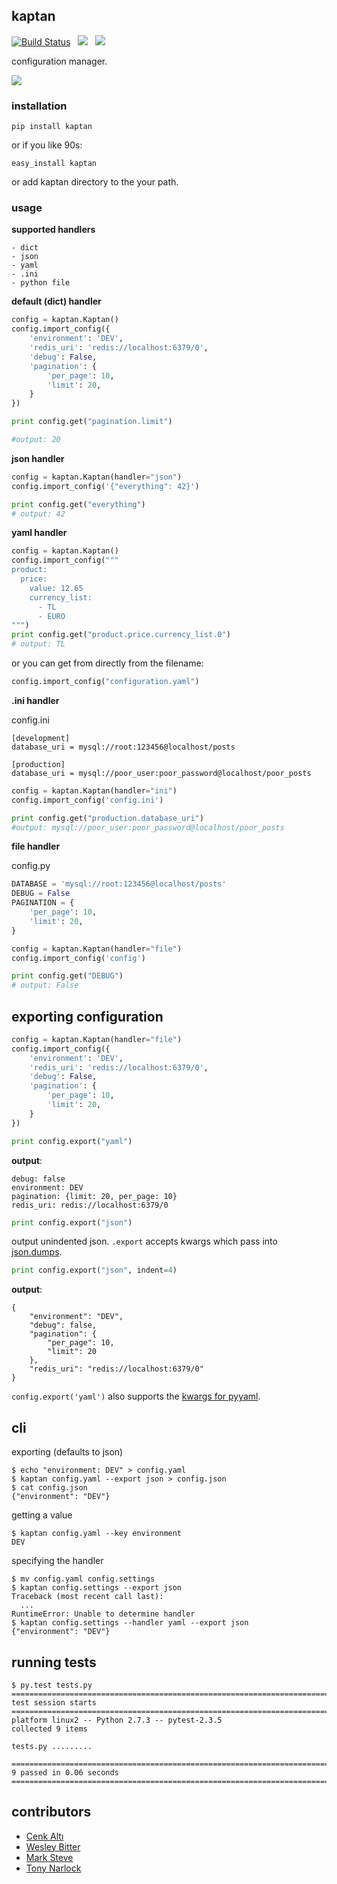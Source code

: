 ## kaptan ##
[![Build Status](https://drone.io/github.com/emre/kaptan/status.png)](https://drone.io/github.com/emre/kaptan/latest) &nbsp; <img src= "https://pypip.in/v/kaptan/badge.png"> &nbsp; <img src="https://pypip.in/d/kaptan/badge.png">


configuration manager.

<img src="https://raw.github.com/emre/kaptan/master/sparrow.gif">


### installation ###

```
pip install kaptan
```
or if you like 90s:

```
easy_install kaptan
```

or add kaptan directory to the your path.

### usage ###
**supported handlers**

    - dict
    - json
    - yaml
    - .ini
    - python file
    
**default (dict) handler**
```python
config = kaptan.Kaptan()
config.import_config({
    'environment': 'DEV',
    'redis_uri': 'redis://localhost:6379/0',
    'debug': False,
    'pagination': {
        'per_page': 10,
        'limit': 20,
    }
})

print config.get("pagination.limit")

#output: 20
```
**json handler**
```python
config = kaptan.Kaptan(handler="json")
config.import_config('{"everything": 42}')

print config.get("everything")
# output: 42
```

**yaml handler**
```python
config = kaptan.Kaptan()
config.import_config("""
product:
  price:
    value: 12.65
    currency_list:
      - TL
      - EURO
""")
print config.get("product.price.currency_list.0")
# output: TL
```

or you can get from directly from the filename:

```python
config.import_config("configuration.yaml")
```

**.ini handler**

config.ini
```
[development]
database_uri = mysql://root:123456@localhost/posts

[production]
database_uri = mysql://poor_user:poor_password@localhost/poor_posts
```

```python
config = kaptan.Kaptan(handler="ini")
config.import_config('config.ini')

print config.get("production.database_uri")
#output: mysql://poor_user:poor_password@localhost/poor_posts
```
**file handler**

config.py
```python
DATABASE = 'mysql://root:123456@localhost/posts'
DEBUG = False
PAGINATION = {
    'per_page': 10,
    'limit': 20,
}
```
```python
config = kaptan.Kaptan(handler="file")
config.import_config('config')

print config.get("DEBUG")
# output: False
```
## exporting configuration ##
```python
config = kaptan.Kaptan(handler="file")
config.import_config({
    'environment': 'DEV',
    'redis_uri': 'redis://localhost:6379/0',
    'debug': False,
    'pagination': {
        'per_page': 10,
        'limit': 20,
    }
})

```

```python
print config.export("yaml")
```
**output**:
```
debug: false
environment: DEV
pagination: {limit: 20, per_page: 10}
redis_uri: redis://localhost:6379/0
```

```python
print config.export("json")
```

output unindented json. ``.export`` accepts kwargs which pass into [json.dumps](http://docs.python.org/2/library/json.html#json.dump).

```python
print config.export("json", indent=4)
```

**output**:
```
{
    "environment": "DEV",
    "debug": false,
    "pagination": {
        "per_page": 10,
        "limit": 20
    },
    "redis_uri": "redis://localhost:6379/0"
}
```

``config.export('yaml')`` also supports the [kwargs for pyyaml](http://pyyaml.org/wiki/PyYAMLDocumentation#Dumper).

## cli ##
exporting (defaults to json)
```
$ echo "environment: DEV" > config.yaml
$ kaptan config.yaml --export json > config.json
$ cat config.json
{"environment": "DEV"}
```
getting a value
```
$ kaptan config.yaml --key environment
DEV
```
specifying the handler
```
$ mv config.yaml config.settings
$ kaptan config.settings --export json
Traceback (most recent call last):
  ...
RuntimeError: Unable to determine handler
$ kaptan config.settings --handler yaml --export json
{"environment": "DEV"}
```
## running tests ##
```
$ py.test tests.py
======================================================================================================== test session starts ========================================================================================================
platform linux2 -- Python 2.7.3 -- pytest-2.3.5
collected 9 items 

tests.py .........

===================================================================================================== 9 passed in 0.06 seconds ======================================================================================================
```

## contributors
- <a href="http://github.com/cenkalti">Cenk Altı</a>
- <a href="http://github.com/Wessie">Wesley Bitter</a>
- <a href="http://github.com/marksteve">Mark Steve</a>
- <a href="http://github.com/tony">Tony Narlock</a>
